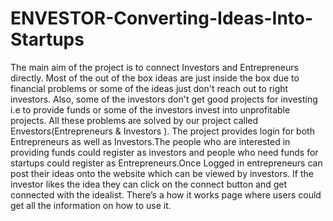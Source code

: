 # ENVESTOR-Converting-Ideas-Into-Startups
The main aim of the project is to connect Investors and Entrepreneurs directly. Most of the out of the box ideas are just inside the box due to financial problems or some of the ideas just don't reach out to right investors. Also, some of the investors don't get good projects for investing i.e to provide funds or some of the investors invest into unprofitable projects. All these problems are solved by our project called Envestors(Entrepreneurs & Investors ).
The project provides login for both Entrepreneurs as well as Investors.The people who are interested in providing funds could register as investors and people who need funds for startups could register as Entrepreneurs.Once Logged in entrepreneurs can post their ideas onto the website which can be viewed by investors. If the investor likes the idea they can click on the connect button and get connected with the idealist. There’s a how it works page where users could get all the information on how to use it. 
